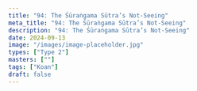 ```yaml
---
title: "94: The Śūraṅgama Sūtra’s Not-Seeing"
meta_title: "94: The Śūraṅgama Sūtra’s Not-Seeing"
description: "94: The Śūraṅgama Sūtra’s Not-Seeing"
date: 2024-09-13
image: "/images/image-placeholder.jpg"
types: ["Type 2"]
masters: [""]
tags: ["Koan"]
draft: false
---
```


